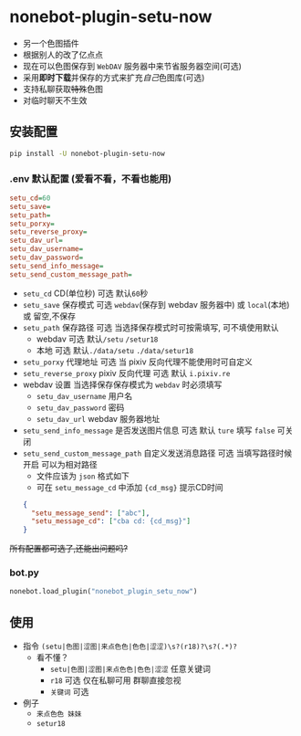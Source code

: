 # nonebot-plugin-setu-now

- 另一个色图插件
- 根据别人的改了亿点点
- 现在可以色图保存到 `WebDAV` 服务器中来节省服务器空间(可选)
- 采用**即时下载**并保存的方式来扩充*自己*色图库(可选)
- 支持私聊获取~~特殊~~色图
- 对临时聊天不生效

## 安装配置

```sh
pip install -U nonebot-plugin-setu-now
```

### .env 默认配置 (爱看不看，不看也能用)

```ini
setu_cd=60
setu_save=
setu_path=
setu_porxy=
setu_reverse_proxy=
setu_dav_url=
setu_dav_username=
setu_dav_password=
setu_send_info_message=
setu_send_custom_message_path=
```

- `setu_cd` CD(单位秒) 可选 默认`60`秒
- `setu_save` 保存模式 可选 `webdav`(保存到 webdav 服务器中) 或 `local`(本地) 或 留空,不保存
- `setu_path` 保存路径 可选 当选择保存模式时可按需填写, 可不填使用默认
  - webdav 可选 默认`/setu` `/setur18`
  - 本地 可选 默认`./data/setu` `./data/setur18`
- `setu_porxy` 代理地址 可选 当 pixiv 反向代理不能使用时可自定义
- `setu_reverse_proxy` pixiv 反向代理 可选 默认 `i.pixiv.re`
- webdav 设置 当选择保存保存模式为 `webdav` 时必须填写
  - `setu_dav_username` 用户名
  - `setu_dav_password` 密码
  - `setu_dav_url` webdav 服务器地址
- `setu_send_info_message` 是否发送图片信息 可选 默认 `ture` 填写 `false` 可关闭
- `setu_send_custom_message_path` 自定义发送消息路径 可选 当填写路径时候开启 可以为相对路径
  - 文件应该为 `json` 格式如下
  - 可在 `setu_message_cd` 中添加 `{cd_msg}` 提示CD时间
  ```json
  {
    "setu_message_send": ["abc"],
    "setu_message_cd": ["cba cd: {cd_msg}"]
  }
  ```


~~所有配置都可选了,还能出问题吗?~~

### bot.py

```py
nonebot.load_plugin("nonebot_plugin_setu_now")
```

## 使用

- 指令 `(setu|色图|涩图|来点色色|色色|涩涩)\s?(r18)?\s?(.*)?`
  - 看不懂？
    - `setu|色图|涩图|来点色色|色色|涩涩` 任意关键词
    - `r18` 可选 仅在私聊可用 群聊直接忽视
    - `关键词` 可选
- 例子
  - `来点色色 妹妹`
  - `setur18`
